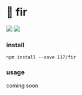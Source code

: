 # 🌲 fir

![](https://badgen.net/github/last-commit/117/fir?color=0b5cd6)
![](https://badgen.net/badge/code%20style/prettier/f2a)

### install

`npm install --save 117/fir`

### usage

coming soon
